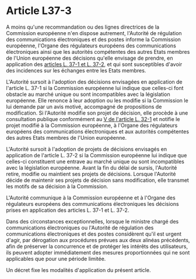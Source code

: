 # Article L37-3

A moins qu'une recommandation ou des lignes directrices de la Commission européenne n'en dispose autrement, l'Autorité de régulation des communications électroniques et des postes informe la Commission européenne, l'Organe des régulateurs européens des communications électroniques ainsi que les autorités compétentes des autres Etats membres de l'Union européenne des décisions qu'elle envisage de prendre, en application des [articles L. 37-1 et L. 37-2][1], et qui sont susceptibles d'avoir des incidences sur les échanges entre les Etats membres. 

L'Autorité sursoit à l'adoption des décisions envisagées en application de l'article L. 37-1 si la Commission européenne lui indique que celles-ci font obstacle au marché unique ou sont incompatibles avec la législation européenne. Elle renonce à leur adoption ou les modifie si la Commission le lui demande par un avis motivé, accompagné de propositions de modification. Si l'Autorité modifie son projet de décision, elle procède à une consultation publique conformément au        [V de l'article L. 32-1][2] et notifie le projet modifié à la Commission européenne, à l'Organe des régulateurs européens des communications électroniques et aux autorités compétentes des autres Etats membres de l'Union européenne. 

L'Autorité sursoit à l'adoption de projets de décisions envisagés en application de l'article L. 37-2 si la Commission européenne lui indique que celles-ci constituent une entrave au marché unique ou sont incompatibles avec la législation européenne. Avant la fin du délai de sursis, l'Autorité retire, modifie ou maintient ses projets de décisions. Lorsque l'Autorité décide de maintenir ses projets de décision sans modification, elle transmet les motifs de sa décision à la Commission. 

L'Autorité communique à la Commission européenne et à l'Organe des régulateurs européens des communications électroniques les décisions prises en application des articles L. 37-1 et L. 37-2. 

Dans des circonstances exceptionnelles, lorsque le ministre chargé des communications électroniques ou l'Autorité de régulation des communications électroniques et des postes considèrent qu'il est urgent d'agir, par dérogation aux procédures prévues aux deux alinéas précédents, afin de préserver la concurrence et de protéger les intérêts des utilisateurs, ils peuvent adopter immédiatement des mesures proportionnées qui ne sont applicables que pour une période limitée. 

Un décret fixe les modalités d'application du présent article.

 [1]: /affichCodeArticle.do?cidTexte=LEGITEXT000006070987&idArticle=LEGIARTI000006465917&dateTexte=&categorieLien=cid
 [2]: /affichCodeArticle.do?cidTexte=LEGITEXT000006070987&idArticle=LEGIARTI000006465720&dateTexte=&categorieLien=cid